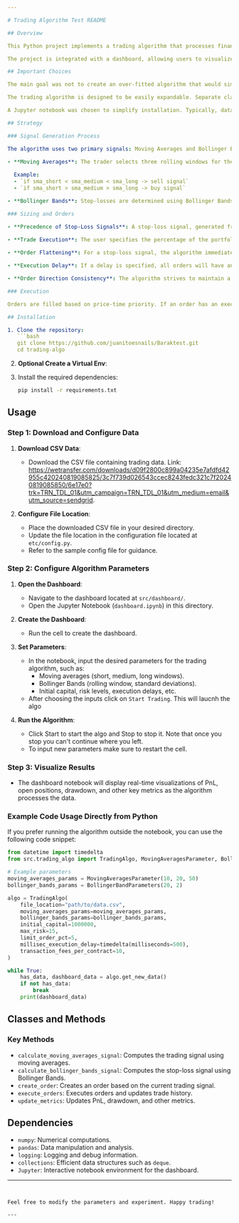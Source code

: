 ```yaml
---

# Trading Algorithm Test README

## Overview

This Python project implements a trading algorithm that processes financial data from CSV files to generate and execute trading signals based on technical indicators. The algorithm calculates trading signals using moving averages and Bollinger Bands, places orders based on these signals, and manages an order book. It also tracks and reports on various performance metrics such as profit and loss (PnL), drawdown, and open positions.

The project is integrated with a dashboard, allowing users to visualize PnL and other key metrics in real-time. The dashboard is available in a Jupyter Notebook, providing an interactive interface for configuring the algorithm's parameters.

## Important Choices

The main goal was not to create an over-fitted algorithm that would simply generate PnL but rather to develop a tool that would be useful to a trader. Without access to test data, it was deemed more beneficial for a trader to visualize how their choice of parameters, execution costs, and order delays could affect their PnL.

The trading algorithm is designed to be easily expandable. Separate classes are used for the `OrderBook`, `Order Matching Algorithm`, and the signal generator. Currently, only limit and market orders are implemented, but adding a TWAP (Time-Weighted Average Price) order, for example, should be straightforward.

A Jupyter notebook was chosen to simplify installation. Typically, data would be stored in a database and sent to Grafana or Superset for visualization. Initial scripts were developed in Dash and Streamlit, but their refresh lag proved distracting. The current dashboard refreshes every 500 data points and stores 600 in memory, making it almost as responsive as a live system.

## Strategy

### Signal Generation Process

The algorithm uses two primary signals: Moving Averages and Bollinger Bands for stop-losses.

- **Moving Averages**: The trader selects three rolling windows for the moving averages. A strong downward trend, indicating a sell signal, is detected if the shortest-window moving average is lower than the medium-window moving average, and the medium-window moving average is lower than the long-window moving average. The reverse is true for a buy signal.
  
  Example:
  - `if sma_short < sma_medium < sma_long -> sell signal`
  - `if sma_short > sma_medium > sma_long -> buy signal`

- **Bollinger Bands**: Stop-losses are determined using Bollinger Bands. The user specifies the period for calculating these bands and the number of standard deviations from the mean to set them. If the price crosses the upper band while in a long position, a sell signal is generated. Conversely, if the price crosses the lower band while in a short position, a buy signal is triggered.

### Sizing and Orders

- **Precedence of Stop-Loss Signals**: A stop-loss signal, generated from Bollinger Bands, always takes precedence over a trade signal derived from moving averages.
  
- **Trade Execution**: The user specifies the percentage of the portfolio to expose at any given time. For a trade signal, the algorithm calculates the current exposure and determines how much to trade to achieve the target delta position. It then creates a limit order based on a user-defined percentage from the mid-price.

- **Order Flattening**: For a stop-loss signal, the algorithm immediately attempts to flatten the delta using a market order.

- **Execution Delay**: If a delay is specified, all orders will have an execution time set to the current time plus the specified millisecond delay.

- **Order Direction Consistency**: The algorithm strives to maintain a consistent direction in orders, meaning it will not have both buy and sell orders in the order book simultaneously. Once a sell order is added, all buy orders are canceled, and vice versa.

### Execution

Orders are filled based on price-time priority. If an order has an execution time later than the current time, it is assumed that the order has not yet been sent to the market.

## Installation

1. Clone the repository:
   ```bash
   git clone https://github.com/juanitoesnails/Baraktest.git
   cd trading-algo
   ```
2. **Optional Create a Virtual Env**:


3. Install the required dependencies:
   ```bash
   pip install -r requirements.txt
   ```

## Usage

### Step 1: Download and Configure Data

1. **Download CSV Data**:
   - Download the CSV file containing trading data. Link: https://wetransfer.com/downloads/d09f2800c899a04235e7afdfd42955c420240819085825/3c7f739d026543ccec8243fedc321c7f20240819085850/6e17e0?trk=TRN_TDL_01&utm_campaign=TRN_TDL_01&utm_medium=email&utm_source=sendgrid.

2. **Configure File Location**:
   - Place the downloaded CSV file in your desired directory.
   - Update the file location in the configuration file located at `etc/config.py`.
   - Refer to the sample config file for guidance.

### Step 2: Configure Algorithm Parameters

1. **Open the Dashboard**:
   - Navigate to the dashboard located at `src/dashboard/`.
   - Open the Jupyter Notebook (`dashboard.ipynb`) in this directory.
     
2. **Create the Dashboard**:
   - Run the cell to create the dashboard.

3. **Set Parameters**:
   - In the notebook, input the desired parameters for the trading algorithm, such as:
     - Moving averages (short, medium, long windows).
     - Bollinger Bands (rolling window, standard deviations).
     - Initial capital, risk levels, execution delays, etc.
   - After choosing the inputs click on `Start Trading`. This will laucnh the algo
    
3. **Run the Algorithm**:
   - Click Start to start the algo and Stop to stop it. Note that once you stop you can't continue where you left. 
   - To input new parameters make sure to restart the cell.

### Step 3: Visualize Results

- The dashboard notebook will display real-time visualizations of PnL, open positions, drawdown, and other key metrics as the algorithm processes the data.

### Example Code Usage Directly from Python

If you prefer running the algorithm outside the notebook, you can use the following code snippet:

```python
from datetime import timedelta
from src.trading_algo import TradingAlgo, MovingAveragesParameter, BollingerBandParameters

# Example parameters
moving_averages_params = MovingAveragesParameter(10, 20, 50)
bollinger_bands_params = BollingerBandParameters(20, 2)

algo = TradingAlgo(
    file_location="path/to/data.csv",
    moving_averages_params=moving_averages_params,
    bollinger_bands_params=bollinger_bands_params,
    initial_capital=1000000,
    max_risk=15,
    limit_order_pct=5,
    millisec_execution_delay=timedelta(milliseconds=500),
    transaction_fees_per_contract=10,
)

while True:
    has_data, dashboard_data = algo.get_new_data()
    if not has_data:
        break
    print(dashboard_data)
```

## Classes and Methods

### Key Methods

- `calculate_moving_averages_signal`: Computes the trading signal using moving averages.
- `calculate_bollinger_bands_signal`: Computes the stop-loss signal using Bollinger Bands.
- `create_order`: Creates an order based on the current trading signal.
- `execute_orders`: Executes orders and updates trade history.
- `update_metrics`: Updates PnL, drawdown, and other metrics.

## Dependencies

- `numpy`: Numerical computations.
- `pandas`: Data manipulation and analysis.
- `logging`: Logging and debug information.
- `collections`: Efficient data structures such as `deque`.
- `Jupyter`: Interactive notebook environment for the dashboard.

---
```


Feel free to modify the parameters and experiment. Happy trading!

---
